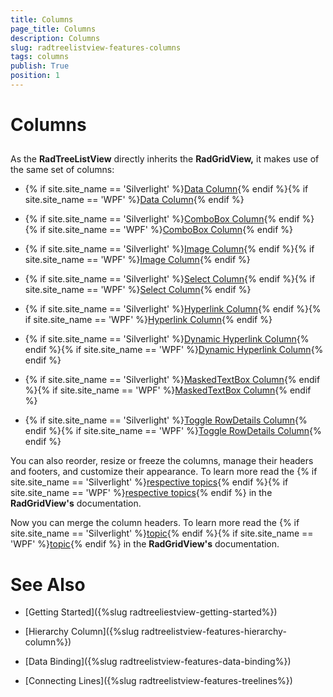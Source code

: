 ```yaml
---
title: Columns
page_title: Columns
description: Columns
slug: radtreelistview-features-columns
tags: columns
publish: True
position: 1
---
```


# Columns



## 

As the __RadTreeListView__ directly inherits the __RadGridView,__ it makes use of the same set of columns:

* {% if site.site_name == 'Silverlight' %}[Data Column](http://www.telerik.com/help/silverlight/radgridview-columns-column-types-data-column.html){% endif %}{% if site.site_name == 'WPF' %}[Data Column](http://www.telerik.com/help/wpf/radgridview-columns-column-types-data-column.html){% endif %}

* {% if site.site_name == 'Silverlight' %}[ComboBox Column](http://www.telerik.com/help/silverlight/radgridview-columns-column-types-combobox-column.html){% endif %}{% if site.site_name == 'WPF' %}[ComboBox Column](http://www.telerik.com/help/wpf/radgridview-columns-column-types-combobox-column.html){% endif %}

* {% if site.site_name == 'Silverlight' %}[Image Column](http://www.telerik.com/help/silverlight/radgridview-columns-columntypes-image-column.html){% endif %}{% if site.site_name == 'WPF' %}[Image Column](http://www.telerik.com/help/wpf/radgridview-columns-columntypes-image-column.html){% endif %}

* {% if site.site_name == 'Silverlight' %}[Select Column](http://www.telerik.com/help/silverlight/radgridview-columns-column-types-select-column.html){% endif %}{% if site.site_name == 'WPF' %}[Select Column](http://www.telerik.com/help/wpf/radgridview-columns-column-types-select-column.html){% endif %}

* {% if site.site_name == 'Silverlight' %}[Hyperlink Column](http://www.telerik.com/help/silverlight/radgridview-columns-column-types-hyperlink-column.html){% endif %}{% if site.site_name == 'WPF' %}[Hyperlink Column](http://www.telerik.com/help/wpf/radgridview-columns-column-types-hyperlink-column.html){% endif %}

* {% if site.site_name == 'Silverlight' %}[Dynamic Hyperlink Column](http://www.telerik.com/help/silverlight/radgridview-columns-column-types-dynamic-hyperlink-column.html){% endif %}{% if site.site_name == 'WPF' %}[Dynamic Hyperlink Column](http://www.telerik.com/help/wpf/radgridview-columns-column-types-dynamic-hyperlink-column.html){% endif %}

* {% if site.site_name == 'Silverlight' %}[MaskedTextBox Column](http://www.telerik.com/help/silverlight/radgridview-columns-column-types-masked-textbox-column.html){% endif %}{% if site.site_name == 'WPF' %}[MaskedTextBox Column](http://www.telerik.com/help/wpf/radgridview-columns-column-types-masked-textbox-column.html){% endif %}

* {% if site.site_name == 'Silverlight' %}[Toggle RowDetails Column](http://www.telerik.com/help/silverlight/radgridview-columns-column-types-toggle-rowdetails-column.html){% endif %}{% if site.site_name == 'WPF' %}[Toggle RowDetails Column](http://www.telerik.com/help/wpf/radgridview-columns-column-types-toggle-rowdetails-column.html){% endif %}

You can also reorder, resize or freeze the columns, manage their headers and footers, and customize their appearance. To learn more read the 
        {% if site.site_name == 'Silverlight' %}[respective topics](http://www.telerik.com/help/silverlight/gridview-columns-overview.html){% endif %}{% if site.site_name == 'WPF' %}[respective topics](http://www.telerik.com/help/wpf/gridview-columns-overview.html){% endif %} in the __RadGridView's__ documentation.



Now you can merge the column headers. To learn more read the 
        {% if site.site_name == 'Silverlight' %}[topic](http://www.telerik.com/help/silverlight/gridview-columns-column-headers.html){% endif %}{% if site.site_name == 'WPF' %}[topic](http://www.telerik.com/help/wpf/gridview-columns-column-headers.html){% endif %} in the __RadGridView's__ documentation.
        

# See Also

 * [Getting Started]({%slug radtreeliestview-getting-started%})

 * [Hierarchy Column]({%slug radtreelistview-features-hierarchy-column%})

 * [Data Binding]({%slug radtreelistview-features-data-binding%})

 * [Connecting Lines]({%slug radtreelistview-features-treelines%})
